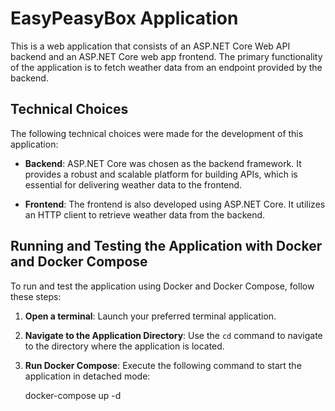 # EasyPeasyBox Application
This is a web application that consists of an ASP.NET Core Web API backend and an ASP.NET Core web app frontend. The primary functionality of the application is to fetch weather data from an endpoint provided by the backend.

## Technical Choices

The following technical choices were made for the development of this application:

- **Backend**: ASP.NET Core was chosen as the backend framework. It provides a robust and scalable platform for building APIs, which is essential for delivering weather data to the frontend.

- **Frontend**: The frontend is also developed using ASP.NET Core. It utilizes an HTTP client to retrieve weather data from the backend.

## Running and Testing the Application with Docker and Docker Compose

To run and test the application using Docker and Docker Compose, follow these steps:

1. **Open a terminal**: Launch your preferred terminal application.

2. **Navigate to the Application Directory**: Use the `cd` command to navigate to the directory where the application is located.

3. **Run Docker Compose**: Execute the following command to start the application in detached mode:

   docker-compose up -d
